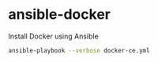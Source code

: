 # ansible-docker

Install Docker using Ansible

```sh
ansible-playbook --verbose docker-ce.yml
```


